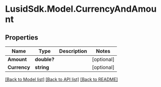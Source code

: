# LusidSdk.Model.CurrencyAndAmount
## Properties

Name | Type | Description | Notes
------------ | ------------- | ------------- | -------------
**Amount** | **double?** |  | [optional] 
**Currency** | **string** |  | [optional] 

[[Back to Model list]](../README.md#documentation-for-models) [[Back to API list]](../README.md#documentation-for-api-endpoints) [[Back to README]](../README.md)


